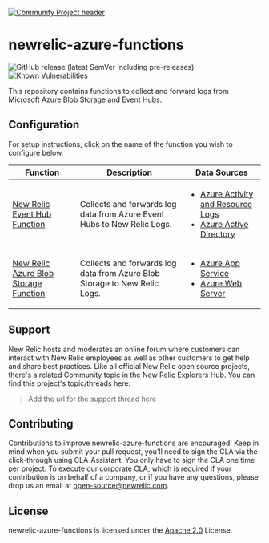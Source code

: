 [![Community Project header](https://github.com/newrelic/open-source-office/raw/master/examples/categories/images/Community_Project.png)](https://github.com/newrelic/open-source-office/blob/master/examples/categories/index.md#community-project)

# newrelic-azure-functions 
![GitHub release (latest SemVer including pre-releases)](https://img.shields.io/github/v/release/newrelic/newrelic-azure-functions?include_prereleases) [![Known Vulnerabilities](https://snyk.io/test/github/newrelic-experimental/newrelic-azure-functions/badge.svg?targetFile=package.json)](https://snyk.io/test/github/newrelic-experimental/newrelic-azure-functions?targetFile=package.json)

This repository contains functions to collect and forward logs from Microsoft Azure Blob Storage and Event Hubs.

## Configuration

For setup instructions, click on the name of the function you wish to configure below.

 | Function | Description | Data Sources |
| -------------| ----------- | -------------- |
|[New Relic Event Hub Function](EventHub)| Collects and forwards log data from Azure Event Hubs to New Relic Logs. | <ul><li>[Azure Activity and Resource Logs](https://docs.microsoft.com/en-us/azure/azure-monitor/platform/resource-logs-stream-event-hubs)</li><li>[Azure Active Directory](https://docs.microsoft.com/en-us/azure/active-directory/reports-monitoring/tutorial-azure-monitor-stream-logs-to-event-hub)</li></ul>|
|[New Relic Azure Blob Storage Function](BlobForwarder) | Collects and forwards log data from Azure Blob Storage to New Relic Logs.| <ul><li>[Azure App Service](https://docs.microsoft.com/en-us/azure/app-service/troubleshoot-diagnostic-logs#enable-application-logging-windows)</li><li>[Azure Web Server](https://docs.microsoft.com/en-us/azure/app-service/troubleshoot-diagnostic-logs#enable-web-server-logging)</li></ul> |

## Support

New Relic hosts and moderates an online forum where customers can interact with New Relic employees as well as other customers to get help and share best practices. Like all official New Relic open source projects, there's a related Community topic in the New Relic Explorers Hub. You can find this project's topic/threads here:

>Add the url for the support thread here

## Contributing

Contributions to improve newrelic-azure-functions are encouraged! Keep in mind when you submit your pull request, you'll need to sign the CLA via the click-through using CLA-Assistant. You only have to sign the CLA one time per project.
To execute our corporate CLA, which is required if your contribution is on behalf of a company, or if you have any questions, please drop us an email at open-source@newrelic.com.

## License
newrelic-azure-functions is licensed under the [Apache 2.0](http://apache.org/licenses/LICENSE-2.0.txt) License.

